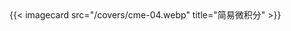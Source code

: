 <div class="container">
<div class="row align-items-center">
<div class="col-12 col-md-6">
{{< imagecard src="/covers/cme-04.webp" title="简易微积分" >}}
</div>
<div class="col-12 col-md-6">
</div>
</div>
</div>
